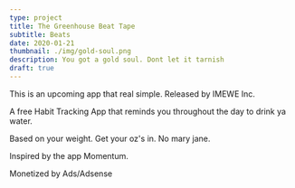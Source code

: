```yaml
---
type: project
title: The Greenhouse Beat Tape
subtitle: Beats
date: 2020-01-21
thumbnail: ./img/gold-soul.png
description: You got a gold soul. Dont let it tarnish
draft: true
---
```


This is an upcoming app that real simple. Released by IMEWE Inc.

A free Habit Tracking App that reminds you throughout the day to drink ya water.

Based on your weight. Get your oz's in. No mary jane.

Inspired by the app Momentum.

Monetized by Ads/Adsense

<!-- PICTURES OF THE APP UX/  -->
